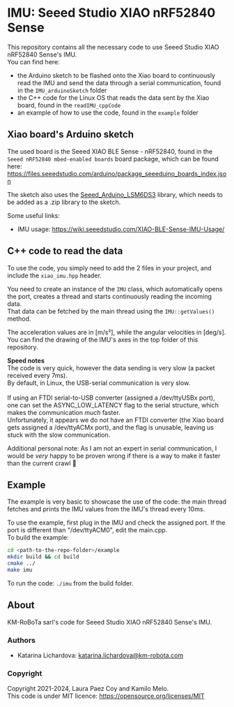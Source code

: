 # IMU: Seeed Studio XIAO nRF52840 Sense
This repository contains all the necessary code to use Seeed Studio XIAO nRF52840 Sense's IMU. <br /> 
You can find here:
- the Arduino sketch to be flashed onto the Xiao board to continuously read the IMU and send the data through a serial communication, found in the ```IMU_arduinoSketch``` folder
- the C++ code for the Linux OS that reads the data sent by the Xiao board, found in the ```readIMU_cppCode```
- an example of how to use the code, found in the ```example``` folder

## Xiao board's Arduino sketch
The used board is the Seeed XIAO BLE Sense - nRF52840, found in the ```Seeed nRF52840 mbed-enabled boards``` board package, which can be found here: https://files.seeedstudio.com/arduino/package_seeeduino_boards_index.json

The sketch also uses the [Seeed_Arduino_LSM6DS3](https://github.com/Seeed-Studio/Seeed_Arduino_LSM6DS3) library, which needs to be added as a .zip library to the sketch.

Some useful links:
- IMU usage: https://wiki.seeedstudio.com/XIAO-BLE-Sense-IMU-Usage/

## C++ code to read the data
To use the code, you simply need to add the 2 files in your project, and include the ```xiao_imu.hpp``` header. 

You need to create an instance of the ```IMU``` class, which automatically opens the port, creates a thread and starts continuously reading the incoming data. <br /> 
That data can be fetched by the main thread using the ```IMU::getValues()``` method. 

The acceleration values are in [m/s²], while the angular velocities in [deg/s]. You can find the drawing of the IMU's axes in the top folder of this repository.

**Speed notes** <br /> 
The code is very quick, however the data sending is very slow (a packet received every 7ms). <br /> 
By default, in Linux, the USB-serial communication is very slow. <br />  
If using an FTDI serial-to-USB converter (assigned a /dev/ttyUSBx port), one can set the ASYNC_LOW_LATENCY flag to the serial structure, which makes the communication *much* faster.  <br /> 
Unfortunately, it appears we do not have an FTDI converter (the Xiao board gets assigned a /dev/ttyACMx port), and the flag is unusable, leaving us stuck with the slow communication.

Additional personal note: As I am not an expert in serial communication, I would be *very* happy to be proven wrong if there is a way to make it faster than the current crawl :snail:

## Example
The example is very basic to showcase the use of the code: the main thread fetches and prints the IMU values from the IMU's thread every 10ms. 

To use the example, first plug in the IMU and check the assigned port. If the port is different than "/dev/ttyACM0", edit the main.cpp. <br /> 
To build the example: 
```bash
cd <path-to-the-repo-folder>/example
mkdir build && cd build 
cmake ../
make imu
```
To run the code: ```./imu``` from the build folder.

## About
KM-RoBoTa sarl's code for Seeed Studio XIAO nRF52840 Sense's IMU.

### Authors
- Katarina Lichardova: katarina.lichardova@km-robota.com

### Copyright
Copyright 2021-2024, Laura Paez Coy and Kamilo Melo. <br /> 
This code is under MIT licence: https://opensource.org/licenses/MIT